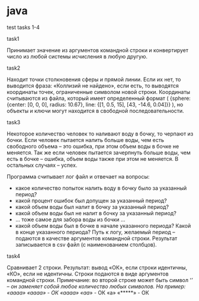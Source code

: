 # java
test tasks 1-4

task1

Принимает значение из аргументов командной строки и конвертирует число из любой системы
исчисления в любую другую.




task2

Находит точки столкновения сферы и прямой линии. Если их нет,
то выводится фраза: «Коллизий не найдено», если есть, то
выводятся координаты точек, ограниченные символом новой строки. Координаты считываются из
файла, который имеет определенный формат ( {sphere: {center: [0, 0, 0], radius: 10.67}, line: {[1, 0.5, 15], [43, -14.6, 0.04]}} ), но объекты и ключи могут
находится в свободной последовательности.





task3

Некоторое количество человек то наливают воду в бочку, то черпают из бочки. Если человек
пытается налить больше воды, чем есть свободного объема – это ошибка, при этом объем воды в
бочке не меняется. Так же если человек пытается зачерпнуть больше воды, чем есть в бочке –
ошибка, объем воды также при этом не меняется. В остальных случаях – успех.

Программа считывает лог файл и отвечает на вопросы:
- какое количество попыток налить воду в бочку было за указанный период?
- какой процент ошибок был допущен за указанный период?
- какой объем воды был налит в бочку за указанный период?
- какой объем воды был не налит в бочку за указанный период?
- ... тоже самое для забора воды из бочки ...
- какой объем воды был в бочке в начале указанного периода? Какой в конце указанного
периода?
Путь к логу, желаемый период – подаются в качестве аргументов командной строки. Результат
записывается в csv файл (с наименованием столбцов).




task4

Сравнивает 2 строки. Результат: вывод «ОК», если строки идентичны, «КО», если не идентичны. 
Строки подаются в виде аргументов командной строки.
Примечание: во второй строке может быть символ ‘*’ – он заменяет собой любое количество
любых символов.
На пример:
«аааа» «аааа» - ОК
«аааа» «аа*» - ОК
«a» «*****» - ОК
